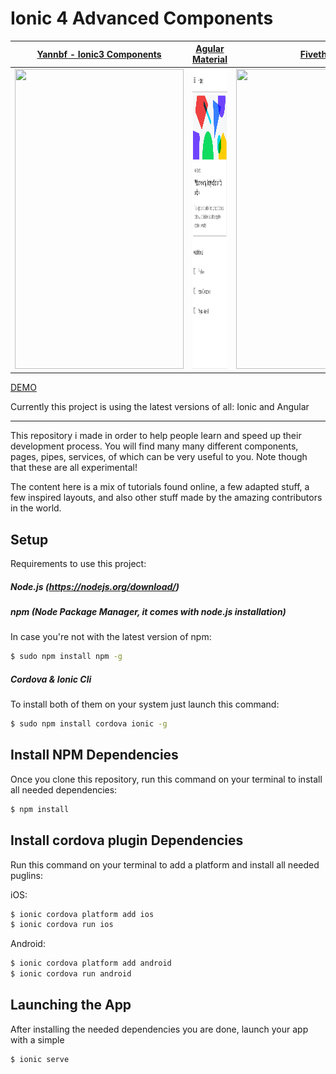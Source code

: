 # Ionic 4 Advanced Components

| [Yannbf - Ionic3 Components](https://github.com/yannbf/ionic3-components) | [Agular Material](https://material.angular.io/components/categories) | [Fivethree](https://fivethree-team.github.io/ionic-4-components/) |
| ------------- | ------------- | ------------- |
| <img src="./gifs/yannbf.gif" width="270" height="480">  | <img src="./gifs/angular-mat.gif" width="270" height="480"> | <img src="./gifs/fivethree.gif" width="270" height="480"> |



[DEMO](https://vagnersabadi.github.io/awesome-components-ionic/)


Currently this project is using the latest versions of all: Ionic and Angular

****

This repository i made in order to help people learn and speed up their development process.
You will find many many different components, pages, pipes, services, of which can be very useful to you. Note though that these are all experimental!

The content here is a mix of tutorials found online, a few adapted stuff, a few inspired layouts, and also other stuff made by the amazing contributors in the world.

## Setup

Requirements to use this project:

##### Node.js (https://nodejs.org/download/)

##### npm (Node Package Manager, it comes with node.js installation)
In case you're not with the latest version of npm:
```sh
$ sudo npm install npm -g
```

##### Cordova & Ionic Cli
To install both of them on your system just launch this command:
```sh
$ sudo npm install cordova ionic -g
```

## Install NPM Dependencies
Once you clone this repository, run this command on your terminal to install all needed dependencies:
```sh
$ npm install
```

## Install cordova plugin Dependencies
Run this command on your terminal to add a platform and install all needed puglins:

iOS:
```sh
$ ionic cordova platform add ios
$ ionic cordova run ios
```

Android:
```sh
$ ionic cordova platform add android
$ ionic cordova run android
```
## Launching the App
After installing the needed dependencies you are done, launch your app with a simple
```sh
$ ionic serve
```

